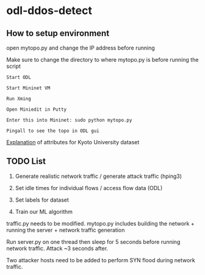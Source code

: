 # odl-ddos-detect

## How to setup environment

open mytopo.py and change the IP address before running

Make sure to change the directory to where mytopo.py is before running the script

```
Start ODL

Start Mininet VM

Run Xming

Open Miniedit in Putty

Enter this into Mininet: sudo python mytopo.py

Pingall to see the topo in ODL gui
```

[Explanation](http://www.takakura.com/Kyoto_data/BenchmarkData-Description-v5.pdf) of attributes for Kyoto University dataset

## TODO List

1. Generate realistic network traffic / generate attack traffic (hping3)

2. Set idle times for individual flows / access flow data (ODL)

3. Set labels for dataset

4. Train our ML algorithm


traffic.py needs to be modified. mytopo.py includes building the network + running the server + network traffic generation

Run server.py on one thread then sleep for 5 seconds before running network traffic. Attack ~3 seconds after.

Two attacker hosts need to be added to perform SYN flood during network traffic.
